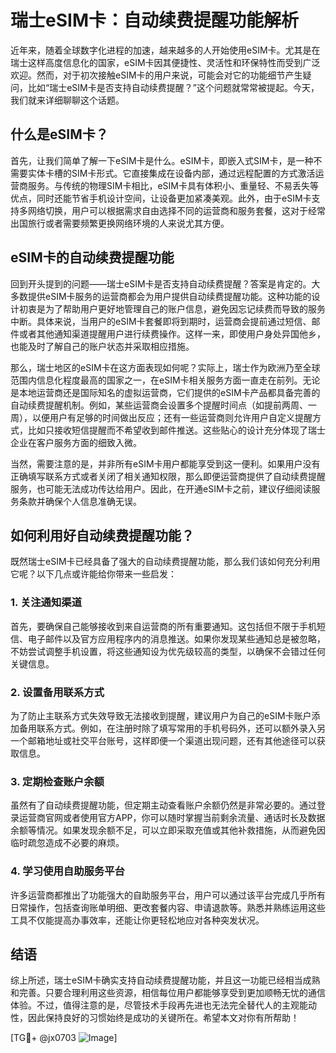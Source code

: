 # 瑞士eSIM卡：自动续费提醒功能解析

近年来，随着全球数字化进程的加速，越来越多的人开始使用eSIM卡。尤其是在瑞士这样高度信息化的国家，eSIM卡因其便捷性、灵活性和环保特性而受到广泛欢迎。然而，对于初次接触eSIM卡的用户来说，可能会对它的功能细节产生疑问，比如“瑞士eSIM卡是否支持自动续费提醒？”这个问题就常常被提起。今天，我们就来详细聊聊这个话题。

## 什么是eSIM卡？

首先，让我们简单了解一下eSIM卡是什么。eSIM卡，即嵌入式SIM卡，是一种不需要实体卡槽的SIM卡形式。它直接集成在设备内部，通过远程配置的方式激活运营商服务。与传统的物理SIM卡相比，eSIM卡具有体积小、重量轻、不易丢失等优点，同时还能节省手机设计空间，让设备更加紧凑美观。此外，由于eSIM卡支持多网络切换，用户可以根据需求自由选择不同的运营商和服务套餐，这对于经常出国旅行或者需要频繁更换网络环境的人来说尤其方便。

## eSIM卡的自动续费提醒功能

回到开头提到的问题——瑞士eSIM卡是否支持自动续费提醒？答案是肯定的。大多数提供eSIM卡服务的运营商都会为用户提供自动续费提醒功能。这种功能的设计初衷是为了帮助用户更好地管理自己的账户信息，避免因忘记续费而导致的服务中断。具体来说，当用户的eSIM卡套餐即将到期时，运营商会提前通过短信、邮件或者其他通知渠道提醒用户进行续费操作。这样一来，即使用户身处异国他乡，也能及时了解自己的账户状态并采取相应措施。

那么，瑞士地区的eSIM卡在这方面表现如何呢？实际上，瑞士作为欧洲乃至全球范围内信息化程度最高的国家之一，在eSIM卡相关服务方面一直走在前列。无论是本地运营商还是国际知名的虚拟运营商，它们提供的eSIM卡产品都具备完善的自动续费提醒机制。例如，某些运营商会设置多个提醒时间点（如提前两周、一周），以便用户有足够的时间做出反应；还有一些运营商则允许用户自定义提醒方式，比如只接收短信提醒而不希望收到邮件推送。这些贴心的设计充分体现了瑞士企业在客户服务方面的细致入微。

当然，需要注意的是，并非所有eSIM卡用户都能享受到这一便利。如果用户没有正确填写联系方式或者关闭了相关通知权限，那么即便运营商提供了自动续费提醒服务，也可能无法成功传达给用户。因此，在开通eSIM卡之前，建议仔细阅读服务条款并确保个人信息准确无误。

## 如何利用好自动续费提醒功能？

既然瑞士eSIM卡已经具备了强大的自动续费提醒功能，那么我们该如何充分利用它呢？以下几点或许能给你带来一些启发：

### 1. 关注通知渠道

首先，要确保自己能够接收到来自运营商的所有重要通知。这包括但不限于手机短信、电子邮件以及官方应用程序内的消息推送。如果你发现某些通知总是被忽略，不妨尝试调整手机设置，将这些通知设为优先级较高的类型，以确保不会错过任何关键信息。

### 2. 设置备用联系方式

为了防止主联系方式失效导致无法接收到提醒，建议用户为自己的eSIM卡账户添加备用联系方式。例如，在注册时除了填写常用的手机号码外，还可以额外录入另一个邮箱地址或社交平台账号，这样即便一个渠道出现问题，还有其他途径可以获取信息。

### 3. 定期检查账户余额

虽然有了自动续费提醒功能，但定期主动查看账户余额仍然是非常必要的。通过登录运营商官网或者使用官方APP，你可以随时掌握当前剩余流量、通话时长及数据余额等情况。如果发现余额不足，可以立即采取充值或其他补救措施，从而避免因临时疏忽造成不必要的麻烦。

### 4. 学习使用自助服务平台

许多运营商都推出了功能强大的自助服务平台，用户可以通过该平台完成几乎所有日常操作，包括查询账单明细、更改套餐内容、申请退款等。熟悉并熟练运用这些工具不仅能提高办事效率，还能让你更轻松地应对各种突发状况。

## 结语

综上所述，瑞士eSIM卡确实支持自动续费提醒功能，并且这一功能已经相当成熟和完善。只要合理利用这些资源，相信每位用户都能够享受到更加顺畅无忧的通信体验。不过，值得注意的是，尽管技术手段再先进也无法完全替代人的主观能动性，因此保持良好的习惯始终是成功的关键所在。希望本文对你有所帮助！

[TG💪+ @jx0703 ![Image](https://github.com/user-attachments/assets/dbca1d08-cadb-493c-b0ec-ad6f7a83f270)]